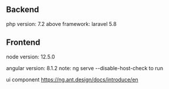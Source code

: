 
## Backend

php version: 7.2 above
framework: laravel 5.8 

## Frontend

node version: 12.5.0

angular version: 8.1.2
note: ng serve --disable-host-check to run

ui component
https://ng.ant.design/docs/introduce/en